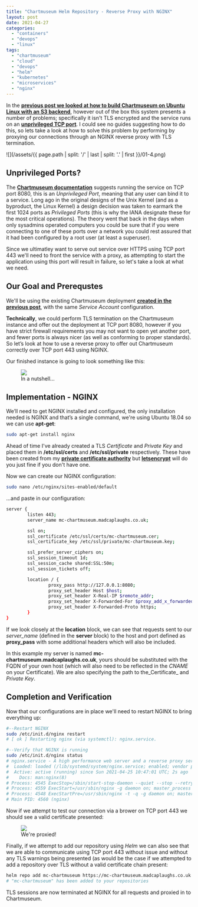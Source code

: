 ```yaml
---
title: "Chartmuseum Helm Repository - Reverse Proxy with NGINX"
layout: post
date: 2021-04-27
categories: 
  - "containers"
  - "devops"
  - "linux"
tags: 
  - "chartmuseum"
  - "cloud"
  - "devops"
  - "helm"
  - "kubernetes"
  - "microservices"
  - "nginx"
---
```


In the **[previous post we looked at how to build Chartmuseum on Ubuntu Linux with an S3 backend](/creating-a-private-helm-repo-with-chartmuseum-using-aws-s3/)**, however out of the box this system presents a number of problems; specifically it isn't TLS encrypted and the service runs on an **[unprivileged TCP port](https://www.w3.org/Daemon/User/Installation/PrivilegedPorts.html)**. I could see no guides suggesting how to do this, so lets take a look at how to solve this problem by performing by proxying our connections through an NGINX reverse proxy with TLS termination.

![](/assets/{{ page.path | split: '/' | last | split: '.' | first }}/01-4.png)

## Unprivileged Ports?

The **[Chartmuseum documentation](https://chartmuseum.com/docs/)** suggests running the service on TCP port 8080, this is an _Unprivileged Port_, meaning that any user can bind it to a service. Long ago in the original designs of the Unix Kernel (and as a byproduct, the Linux Kernel) a design decision was taken to earmark the first 1024 ports as _Privileged Ports_ (this is why the IANA designate these for the most critical operations). The theory went that back in the days when only sysadmins operated computers you could be sure that if you were connecting to one of these ports over a network you could rest assured that it had been configured by a root user (at least a superuser).

Since we ultimatley want to serve out service over HTTPS using TCP port 443 we'll need to front the service with a proxy, as attempting to start the application using this port will result in failure, so let's take a look at what we need.

## Our Goal and Prerequstes

We'll be using the existing Chartmuseum deployment **[created in the previous post](/creating-a-private-helm-repo-with-chartmuseum-using-aws-s3/)**, with the same _Service Account_ configuration.

**Technically**, we could perform TLS termination on the Chartmuseum instance and offer out the deployment at TCP port 8080, however if you have strict firewall requirements you may not want to open yet another port, and fewer ports is always nicer (as well as conforming to proper standards). So let’s look at how to use a reverse proxy to offer out Chartmuseum correctly over TCP port 443 using NGINX.

Our finished instance is going to look something like this:

<figure>
  <img src="/assets/{{ page.path | split: '/' | last | split: '.' | first }}/02-4.png">
  <figcaption>In a nutshell...</figcaption>
</figure>

## Implementation - NGINX

We’ll need to get NGINX installed and configured, the only installation needed is NGINX and that’s a single command, we're using Ubuntu 18.04 so we can use **apt-get**:

```bash
sudo apt-get install nginx
```

Ahead of time I've already created a TLS _Certificate_ and _Private Key_ and placed them in **/etc/ssl/certs** and **/etc/ssl/private** respectively. These have been created from my **[private certificate authority](/bind-dns-and-openssl-certificate-authority/)** but **[letsencrypt](https://letsencrypt.org/)** will do you just fine if you don't have one.

Now we can create our NGINX configuration:

```bash
sudo nano /etc/nginx/sites-enabled/default
```

...and paste in our configuration:

```bash
server {
        listen 443;
        server_name mc-chartmuseum.madcaplaughs.co.uk;

        ssl on;
        ssl_certificate /etc/ssl/certs/mc-chartmuseum.cer;
        ssl_certificate_key /etc/ssl/private/mc-chartmuseum.key;

        ssl_prefer_server_ciphers on;
        ssl_session_timeout 1d;
        ssl_session_cache shared:SSL:50m;
        ssl_session_tickets off;

        location / {
                proxy_pass http://127.0.0.1:8080;
                proxy_set_header Host $host;
                proxy_set_header X-Real-IP $remote_addr;
                proxy_set_header X-Forwarded-For $proxy_add_x_forwarded_for;
                proxy_set_header X-Forwarded-Proto https;
        }
}
```

If we look closely at the **location** block, we can see that requests sent to our _server\_name_ (defined in the **server** block) to the host and port defined as **proxy\_pass** with some additional headers which will also be included.

In this example my server is named **mc-chartmuseum.madcaplaughs.co.uk**, yours should be substituted with the FQDN of your own host (which will also need to be reflected in the _CNAME_ on your Certificate). We are also specifying the path to the_Certificate_ and _Private Key_.

## Completion and Verification

Now that our configurations are in place we'll need to restart NGINX to bring everything up:

```bash
#--Restart NGINX
sudo /etc/init.d/nginx restart
# [ ok ] Restarting nginx (via systemctl): nginx.service.

#--Verify that NGINX is running
sudo /etc/init.d/nginx status
# nginx.service - A high performance web server and a reverse proxy server
#  Loaded: loaded (/lib/systemd/system/nginx.service; enabled; vendor preset: enabled)
#  Active: active (running) since Sun 2021-04-25 10:47:01 UTC; 2s ago
#    Docs: man:nginx(8)
# Process: 4545 ExecStop=/sbin/start-stop-daemon --quiet --stop --retry QUIT/5 --pidfile /run/nginx.pid (code=exited, status=0/SUCCESS)
# Process: 4559 ExecStart=/usr/sbin/nginx -g daemon on; master_process on; (code=exited, status=0/SUCCESS)
# Process: 4548 ExecStartPre=/usr/sbin/nginx -t -q -g daemon on; master_process on; (code=exited, status=0/SUCCESS)
# Main PID: 4560 (nginx)

```

Now if we attempt to test our connection via a brower on TCP port 443 we should see a valid certificate presented:

<figure>
  <img src="/assets/{{ page.path | split: '/' | last | split: '.' | first }}/03-1.png">
  <figcaption>We're proxied!</figcaption>
</figure>

Finally, if we attempt to add our repository using _Helm_ we can also see that we are able to communicate using TCP port 443 without issue and without any TLS warnings being presented (as would be the case if we attempted to add a repository over TLS without a valid certificate chain present:

```bash
helm repo add mc-chartmuseum https://mc-chartmuseum.madcaplaughs.co.uk
# "mc-chartmuseum" has been added to your repositories
```

TLS sessions are now terminated at NGINX for all requests and proxied in to Chartmuseum.
